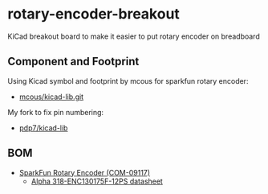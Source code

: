 # rotary-encoder-breakout
KiCad breakout board to make it easier to put rotary encoder on breadboard

## Component and Footprint
Using Kicad symbol and footprint by mcous for sparkfun rotary encoder:
  * [mcous/kicad-lib.git](https://github.com/mcous/kicad-lib.git)
  
My fork to fix pin numbering:
  * [pdp7/kicad-lib](https://github.com/pdp7/kicad-lib/commit/36de727494769ff7976e6e47b9910f64e73ca28c)

## BOM
* [SparkFun Rotary Encoder (COM-09117)](https://www.sparkfun.com/products/9117)
  * [Alpha 318-ENC130175F-12PS datasheet](http://www.sparkfun.com/datasheets/Components/TW-700198.pdf)
